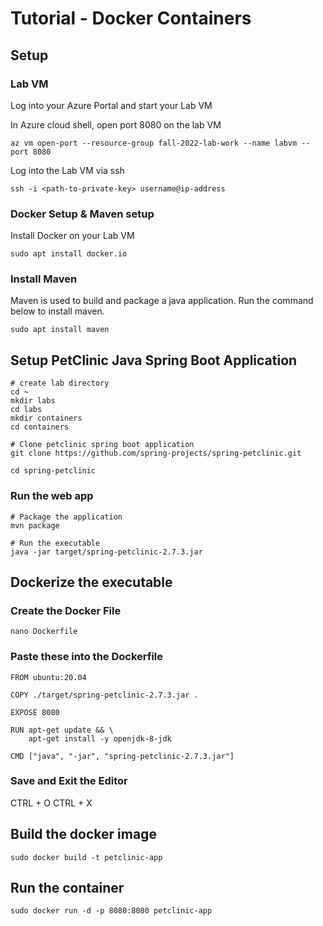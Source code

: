 # Tutorial - Docker Containers

## Setup

### Lab VM
Log into your Azure Portal and start your Lab VM

In Azure cloud shell, open port 8080 on the lab VM
  
    az vm open-port --resource-group fall-2022-lab-work --name labvm --port 8080

Log into the Lab VM via ssh
  
    ssh -i <path-to-private-key> username@ip-address 
   
### Docker Setup & Maven setup
Install Docker on your Lab VM

    sudo apt install docker.io

### Install Maven
Maven is used to build and package a java application. Run the command below to install maven.

    sudo apt install maven
    
    
## Setup PetClinic Java Spring Boot Application
    
    # create lab directory
    cd ~
    mkdir labs
    cd labs
    mkdir containers
    cd containers
    
    # Clone petclinic spring boot application
    git clone https://github.com/spring-projects/spring-petclinic.git
    
    cd spring-petclinic
 
### Run the web app
    # Package the application
    mvn package
    
    # Run the executable
    java -jar target/spring-petclinic-2.7.3.jar

## Dockerize the executable

### Create the Docker File
    nano Dockerfile
    
### Paste these into the Dockerfile
    
    FROM ubuntu:20.04

    COPY ./target/spring-petclinic-2.7.3.jar .

    EXPOSE 8080

    RUN apt-get update && \
        apt-get install -y openjdk-8-jdk

    CMD ["java", "-jar", "spring-petclinic-2.7.3.jar"]
    
 ### Save and Exit the Editor
 CTRL + O
 CTRL + X
 
 ## Build the docker image
    
    sudo docker build -t petclinic-app
    
 ## Run the container
    
    sudo docker run -d -p 8080:8080 petclinic-app
 
 
